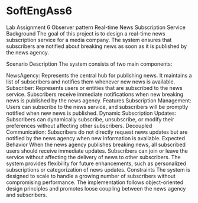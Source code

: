 # SoftEngAss6
Lab Assignment 6 Observer pattern
Real-time News Subscription Service
Background
The goal of this project is to design a real-time news subscription service for a media company. The system ensures that subscribers are notified about breaking news as soon as it is published by the news agency.

Scenario Description
The system consists of two main components:

NewsAgency: Represents the central hub for publishing news. It maintains a list of subscribers and notifies them whenever new news is available.
Subscriber: Represents users or entities that are subscribed to the news service. Subscribers receive immediate notifications when new breaking news is published by the news agency.
Features
Subscription Management: Users can subscribe to the news service, and subscribers will be promptly notified when new news is published.
Dynamic Subscription Updates: Subscribers can dynamically subscribe, unsubscribe, or modify their preferences without affecting other subscribers.
Decoupled Communication: Subscribers do not directly request news updates but are notified by the news agency when new information is available.
Expected Behavior
When the news agency publishes breaking news, all subscribed users should receive immediate updates.
Subscribers can join or leave the service without affecting the delivery of news to other subscribers.
The system provides flexibility for future enhancements, such as personalized subscriptions or categorization of news updates.
Constraints
The system is designed to scale to handle a growing number of subscribers without compromising performance.
The implementation follows object-oriented design principles and promotes loose coupling between the news agency and subscribers.
